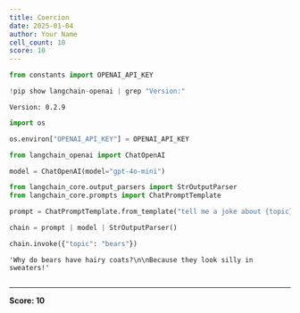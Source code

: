 ```yaml
---
title: Coercion
date: 2025-01-04
author: Your Name
cell_count: 10
score: 10
---
```


```python
from constants import OPENAI_API_KEY
```


```python
!pip show langchain-openai | grep "Version:"
```

    Version: 0.2.9



```python
import os
```


```python
os.environ["OPENAI_API_KEY"] = OPENAI_API_KEY
```


```python
from langchain_openai import ChatOpenAI

model = ChatOpenAI(model="gpt-4o-mini")
```


```python
from langchain_core.output_parsers import StrOutputParser
from langchain_core.prompts import ChatPromptTemplate
```


```python
prompt = ChatPromptTemplate.from_template("tell me a joke about {topic}")
```


```python
chain = prompt | model | StrOutputParser()
```


```python
chain.invoke({"topic": "bears"})
```




    'Why do bears have hairy coats?\n\nBecause they look silly in sweaters!'




```python

```


---
**Score: 10**